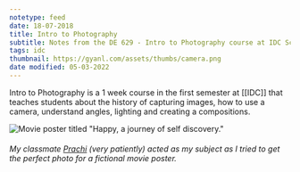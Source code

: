 ```yaml
---
notetype: feed
date: 18-07-2018
title: Intro to Photography
subtitle: Notes from the DE 629 - Intro to Photography course at IDC School of Design, IIT Bombay.
tags: idc
thumbnail: https://gyanl.com/assets/thumbs/camera.png
date modified: 05-03-2022
---
```


Intro to Photography is a 1 week course in the first semester at [[IDC]] that teaches students about the history of capturing images, how to use a camera, understand angles, lighting and creating a compositions.

![Movie poster titled "Happy, a journey of self discovery."](https://gyanl.com/assets/prachi-happy.jpg)

###### My classmate [Prachi](https://www.prachitank.com/) (very patiently) acted as my subject as I tried to get the perfect photo for a fictional movie poster.
